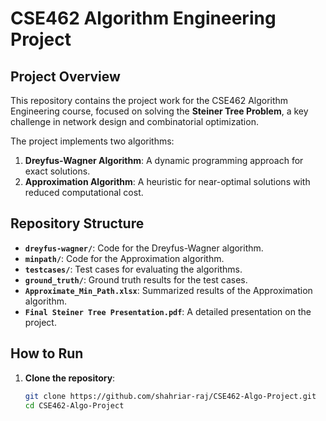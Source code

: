 # CSE462 Algorithm Engineering Project

## Project Overview

This repository contains the project work for the CSE462 Algorithm Engineering course, focused on solving the **Steiner Tree Problem**, a key challenge in network design and combinatorial optimization.

The project implements two algorithms:

1. **Dreyfus-Wagner Algorithm**: A dynamic programming approach for exact solutions.
2. **Approximation Algorithm**: A heuristic for near-optimal solutions with reduced computational cost.

## Repository Structure

- **`dreyfus-wagner/`**: Code for the Dreyfus-Wagner algorithm.
- **`minpath/`**: Code for the Approximation algorithm.
- **`testcases/`**: Test cases for evaluating the algorithms.
- **`ground_truth/`**: Ground truth results for the test cases.
- **`Approximate_Min_Path.xlsx`**: Summarized results of the Approximation algorithm.
- **`Final Steiner Tree Presentation.pdf`**: A detailed presentation on the project.

## How to Run

1. **Clone the repository**:

   ```bash
   git clone https://github.com/shahriar-raj/CSE462-Algo-Project.git
   cd CSE462-Algo-Project

